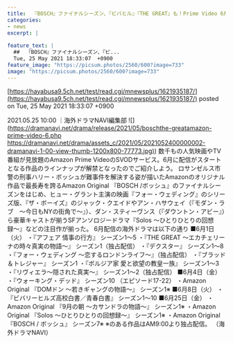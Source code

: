 ```yaml
---
title:  『BOSCH』ファイナルシーズン、『ビバヒル』『THE GREAT』も！Prime Video 6月の海外ドラマラインナップ  
categories:
- news
excerpt: |
  
feature_text: |
  ##  『BOSCH』ファイナルシーズン、『ビ...
  Tue, 25 May 2021 18:33:07  +0900
feature_image: "https://picsum.photos/2560/600?image=733"
image: "https://picsum.photos/2560/600?image=733"
---
```


[https://hayabusa9.5ch.net/test/read.cgi/mnewsplus/1621935187/](https://hayabusa9.5ch.net/test/read.cgi/mnewsplus/1621935187/)
posted on Tue, 25 May 2021 18:33:07  +0900

<!--more-->

2021.05.25 10:00 ｜海外ドラマNAVI編集部 ![](https://dramanavi.net/drama/release/2021/05/boschthe-greatamazon-prime-video-6.php [https://dramanavi.net/drama/assets_c/2021/05/2021052400000002-dramanavi-1-00-view-thumb-1200x800-77773.jpg)](https://dramanavi.net/drama/assets_c/2021/05/2021052400000002-dramanavi-1-00-view-thumb-1200x800-77773.jpg)) 数千もの人気映画やTV番組が見放題のAmazon Prime VideoのSVODサービス。6月に配信がスタートとなる作品のラインナップが解禁となったのでご紹介しよう。 ロサンゼルス市警の刑事ハリー・ボッシュが難事件を解決する姿が描いたAmazonのオリジナル作品で最長寿を誇るAmazon Original 『BOSCH /ボッシュ』のファイナルシーズンをはじめ、ヒュー・グラント主演の映画『フォー・ウェディング』のシリーズ版、『ザ・ボーイズ』のジャック・クエイドやアン・ハサウェイ（『モダン・ラブ　〜今日もNYの街角で〜』）、ダン・スティーヴンス（『ダウントン・アビー』）ら豪華キャストが揃うSFアンソロジードラマ『Solos 〜ひとりひとりの回想録〜』などの注目作が揃った。 6月配信の海外ドラマは以下の通り ■6月1日（火） ・『アフェア 情事の行方』 シーズン1〜5 ・『THE GREAT 〜エカチェリーナの時々真実の物語〜』 シーズン1（独占配信） ・『デクスター』 シーズン1〜8 ・『フォー・ウェディング 〜恋するロンドンライフ〜』（独占配信） ・『ブラッド＆トレジャー』 シーズン1 ・『ボルジア家 愛と欲望の教皇一族』 シーズン1〜3 ・『リヴィエラ〜隠された真実〜』 シーズン1〜2（独占配信） ■6月4日（金） ・『ウォーキング・デッド』 シーズン10 （エピソード17-22） ・Amazon Original 『DOMドン 〜若きギャングの物語〜』 シーズン1※ ■6月8日（火） ・『ビバリーヒルズ高校白書／青春白書』 シーズン1〜10 ■6月25日（金） ・Amazon Original 『9月の朝 〜カサンドラの物語〜』 シーズン1※ ・Amazon Original 『Solos 〜ひとりひとりの回想録〜』 シーズン1※ ・Amazon Original 『BOSCH / ボッシュ』 シーズン7※ ※のある作品はAM9:00より独占配信。 （海外ドラマNAVI）
